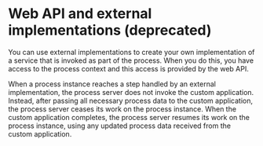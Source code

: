 # Web API and external implementations (deprecated)

You can use external implementations to create your own implementation
of a service that is invoked as part of the process. When you do this,
you have access to the process context and this access is provided
by the web API.

When a process instance reaches a step handled by an external implementation,
the process server does not invoke the custom application. Instead,
after passing all necessary process data to the custom application,
the process server ceases its work on the process instance. When the
custom application completes, the process server resumes its work
on the process instance, using any updated process data received from
the custom application.